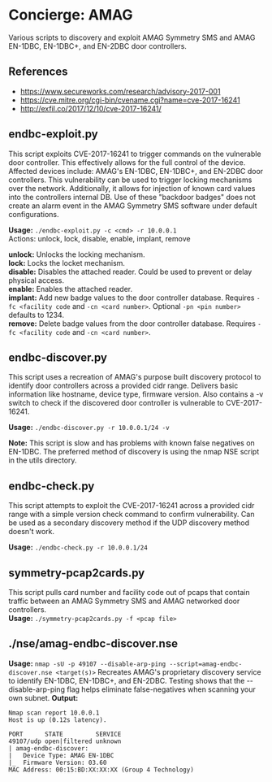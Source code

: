 # Concierge: AMAG  
Various scripts to discovery and exploit AMAG Symmetry SMS and AMAG EN-1DBC, EN-1DBC+, and EN-2DBC door controllers.  
  
## References  
* <https://www.secureworks.com/research/advisory-2017-001>  
* <https://cve.mitre.org/cgi-bin/cvename.cgi?name=cve-2017-16241>  
* <http://exfil.co/2017/12/10/cve-2017-16241/>  
  
## endbc-exploit.py  
This script exploits CVE-2017-16241 to trigger commands on the vulnerable door controller. This effectively allows for the full control of the device. Affected devices include: AMAG's EN-1DBC, EN-1DBC+, and EN-2DBC door controllers. This vulnerability can be used to trigger locking mechanisms over the network. Additionally, it allows for injection of known card values into the controllers internal DB. Use of these "backdoor badges" does not create an alarm event in the AMAG Symmetry SMS software under default configurations.  
  
**Usage:** `./endbc-exploit.py -c <cmd> -r 10.0.0.1`  
Actions: unlock, lock, disable, enable, implant, remove  
  
**unlock:** Unlocks the locking mechanism.  
**lock:** Locks the locket mechanism.  
**disable:** Disables the attached reader. Could be used to prevent or delay physical access.  
**enable:** Enables the attached reader.  
**implant:** Add new badge values to the door controller database. Requires `-fc <facility code` and `-cn <card number>`. Optional `-pn <pin number>` defaults to 1234.  
**remove:** Delete badge values from the door controller database. Requires `-fc <facility code` and `-cn <card number>`.  
  
## endbc-discover.py  
This script uses a recreation of AMAG's purpose built discovery protocol to identify door controllers across a provided cidr range. Delivers basic information like hostname, device type, firmware version. Also contains a -v switch to check if the discovered door controller is vulnerable to CVE-2017-16241.  
  
**Usage:** `./endbc-discover.py -r 10.0.0.1/24 -v`  

**Note:** This script is slow and has problems with known false negatives on EN-1DBC. The preferred method of discovery is using the nmap NSE script in the utils directory.  
  
## endbc-check.py  
This script attempts to exploit the CVE-2017-16241 across a provided cidr range with a simple version check command to confirm vulnerability. Can be used as a secondary discovery method if the UDP discovery method doesn't work.  
  
**Usage:** `./endbc-check.py -r 10.0.0.1/24`  
  
## symmetry-pcap2cards.py  
This script pulls card number and facility code out of pcaps that contain traffic between an AMAG Symmetry SMS and AMAG networked door controllers.  
**Usage:** `./symmetry-pcap2cards.py -f <pcap file>`  
  
## ./nse/amag-endbc-discover.nse  
**Usage:** `nmap -sU -p 49107 --disable-arp-ping --script=amag-endbc-discover.nse <target(s)>`
Recreates AMAG's proprietary discovery service to identify EN-1DBC, EN-1DBC+, and EN-2DBC. Testing shows that the --disable-arp-ping flag helps eliminate false-negatives when scanning your own subnet.
**Output:**
```
Nmap scan report 10.0.0.1
Host is up (0.12s latency).

PORT      STATE         SERVICE
49107/udp open|filtered unknown
| amag-endbc-discover:
|   Device Type: AMAG EN-1DBC
|_  Firmware Version: 03.60
MAC Address: 00:15:BD:XX:XX:XX (Group 4 Technology)
```  
